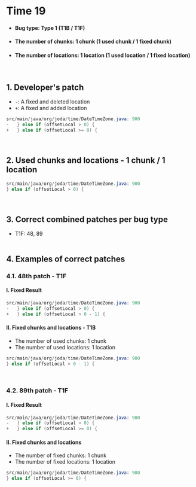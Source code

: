 # Time 19 
* <h4>Bug type: Type 1 (T1B / T1F)</h4>
* <h4>The number of chunks: 1 chunk (1 used chunk / 1 fixed chunk)</h4>
* <h4>The number of locations: 1 location (1 used location / 1 fixed location)</h4>
<br>

## 1. Developer's patch
* `-`: A fixed and deleted location
* `+`: A fixed and added location
```java
src/main/java/org/joda/time/DateTimeZone.java: 900
-   } else if (offsetLocal > 0) {
+   } else if (offsetLocal >= 0) {
```
<br>

## 2. Used chunks and locations - 1 chunk / 1 location
```java
src/main/java/org/joda/time/DateTimeZone.java: 900
} else if (offsetLocal > 0) {
```
<br>

## 3. Correct combined patches per bug type
* T1F: 48, 89
<br><br>

## 4. Examples of correct patches
### 4.1. 48th patch - T1F
#### I. Fixed Result
```java
src/main/java/org/joda/time/DateTimeZone.java: 900
-   } else if (offsetLocal > 0) {
+   } else if (offsetLocal > 0 - 1) {
```

#### II. Fixed chunks and locations - T1B
* The number of used chunks: 1 chunk
* The number of used locations: 1 location
```java
src/main/java/org/joda/time/DateTimeZone.java: 900
} else if (offsetLocal > 0 - 1) {
```
<br>

### 4.2. 89th patch - T1F
#### I. Fixed Result
```java
src/main/java/org/joda/time/DateTimeZone.java: 900
-   } else if (offsetLocal > 0) {
+   } else if (offsetLocal >= 0) {
```

#### II. Fixed chunks and locations
* The number of fixed chunks: 1 chunk
* The number of fixed locations: 1 location
```java
src/main/java/org/joda/time/DateTimeZone.java: 900
} else if (offsetLocal >= 0) {
```
<br><br>